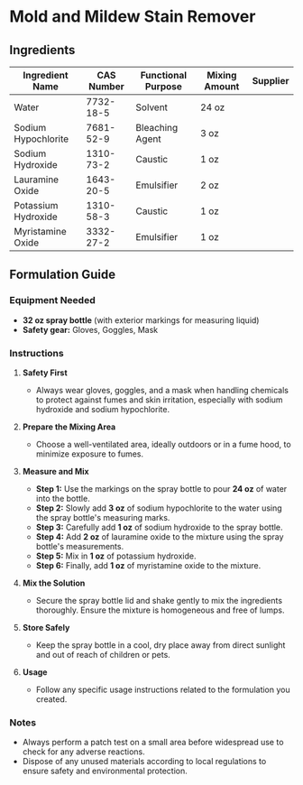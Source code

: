 # Mold and Mildew Stain Remover

## Ingredients

| Ingredient Name     | CAS Number | Functional Purpose | Mixing Amount | **Supplier** |
| ------------------- | ---------- | ------------------ | ------------- | ------------ |
| Water               | 7732-18-5  | Solvent            | 24 oz         |              |
| Sodium Hypochlorite | 7681-52-9  | Bleaching Agent    | 3 oz          |              |
| Sodium Hydroxide    | 1310-73-2  | Caustic            | 1 oz          |              |
| Lauramine Oxide     | 1643-20-5  | Emulsifier         | 2 oz          |              |
| Potassium Hydroxide | 1310-58-3  | Caustic            | 1 oz          |              |
| Myristamine Oxide   | 3332-27-2  | Emulsifier         | 1 oz          |              |

## Formulation Guide

### Equipment Needed

- **32 oz spray bottle** (with exterior markings for measuring liquid)
- **Safety gear:** Gloves, Goggles, Mask

### Instructions

1. **Safety First**

   - Always wear gloves, goggles, and a mask when handling chemicals to protect against fumes and skin irritation, especially with sodium hydroxide and sodium hypochlorite.

2. **Prepare the Mixing Area**

   - Choose a well-ventilated area, ideally outdoors or in a fume hood, to minimize exposure to fumes.

3. **Measure and Mix**

   - **Step 1:** Use the markings on the spray bottle to pour **24 oz** of water into the bottle.
   - **Step 2:** Slowly add **3 oz** of sodium hypochlorite to the water using the spray bottle's measuring marks.
   - **Step 3:** Carefully add **1 oz** of sodium hydroxide to the spray bottle.
   - **Step 4:** Add **2 oz** of lauramine oxide to the mixture using the spray bottle's measurements.
   - **Step 5:** Mix in **1 oz** of potassium hydroxide.
   - **Step 6:** Finally, add **1 oz** of myristamine oxide to the mixture.

4. **Mix the Solution**

   - Secure the spray bottle lid and shake gently to mix the ingredients thoroughly. Ensure the mixture is homogeneous and free of lumps.

5. **Store Safely**

   - Keep the spray bottle in a cool, dry place away from direct sunlight and out of reach of children or pets.

6. **Usage**
   - Follow any specific usage instructions related to the formulation you created.

### Notes

- Always perform a patch test on a small area before widespread use to check for any adverse reactions.
- Dispose of any unused materials according to local regulations to ensure safety and environmental protection.
